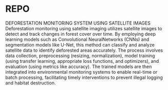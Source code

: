 # REPO
DEFORESTATION MONITORING SYSTEM USING SATELLITE IMAGES
Deforestation monitoring using satellite imaging utilizes satellite images to detect and track changes in forest cover over time.
By employing deep learning models such as Convolutional NeuralNetworks (CNNs) and segmentation models like U-Net, this method can classify and analyze satellite data to identify deforested areas accurately.
The process involves data collection, preprocessing (resizing, normalization), model training (using transfer learning, appropriate loss functions, and optimizers), and evaluation (using metrics like accuracy).
The trained models are then integrated into environmental monitoring systems to enable real-time or batch processing, facilitating timely interventions to prevent illegal logging and habitat destruction.
